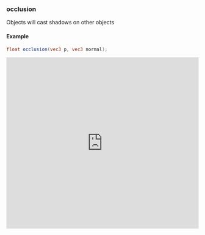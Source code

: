 ### occlusion

Objects will cast shadows on other objects

#### Example
```glsl
float occlusion(vec3 p, vec3 normal);
```
<iframe width="100%" height="450px" src="http://localhost:3000/sculpture/-LOLQrXYlRMTrAkVtTcA?&embed=true" frameborder="0"></iframe>